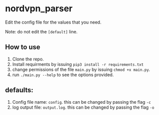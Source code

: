 # nordvpn_parser
Edit the config file for the values that you need.

Note: do not edit the `[default]` line.

## How to use
1. Clone the repo.
2. Install requirments by issuing `pip3 install -r requirements.txt`
3. change permissions of the file `main.py` by issuing `chmod +x main.py`.
4. run `./main.py --help` to see the options provided.

## defaults:
1. Config file name: `config`. this can be changed by passing the flag `-c`
2. log output file: `output.log`. this can be changed by passing the flag `-o`
